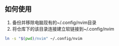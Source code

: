 ## 如何使用

1. 备份并移除电脑现有的~/.config/nvim目录
2. 将仓库下的该目录连接建立软链接到~/.config/nvim

```bash
ln -s "$(pwd)/nvim" ~/.config/nvim
```
